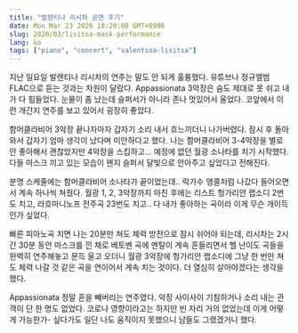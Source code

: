 ```yaml
---
title: "발렌티나 리시차 공연 후기"
date: Mon Mar 23 2020 18:20:00 GMT+0900
slug: 2020/03/lisitsa-mask-performance
lang: ko
tags: ["piano", "concert", "valentina-lisitsa"]
---
```


지난 일요일 발렌티나 리시차의 연주는 말도 안 되게 훌륭했다. 유튜브나 정규앨범 FLAC으로 듣는 것과는 차원이 달랐다. Appassionata 3악장은 숨도 제대로 못 쉬고 내가 다 힘들었다. 눈물이 좀 났는데 슬퍼서가 아니라 존나 멋있어서 울었다. 코앞에서 이런 개간지 연주를 보고 있어서 굉장히 좋았다.

함머클라비어 3악장 끝나자마자 갑자기 소리 내서 흐느끼더니 나가버렸다. 잠시 후 돌아와서 갑자기 엄마 생각이 났다며 미안하다고 했다. 나는 함머클라비어 3-4악장을 별로 안 좋아해서 괜찮았지만 4악장을 스킵하고... 예정에 없던 월광 소나타를 치기 시작했다. 다들 마스크 끼고 있는 모습이 왠지 슬퍼서 달빛으로 안아주고 싶었다고 전해진다.

분명 스케줄에는 함머클라비어 소나타가 끝이었는데.. 락가수 앵콜처럼 나갔다 들어오면서 계속 하나씩 쳐줬다. 월광 1, 2, 3악장까지 마친 후에는 리스트 헝가리안 랩소디 2번도 치고, 라흐마니노프 전주곡 23번도 치고.. 다 내가 좋아하는 곡이라 이게 무슨 개이득인가 싶었다.

빠른 피아노곡 치면 나는 20분만 쳐도 체력 방전으로 잠시 쉬어야 되는데, 리시차는 2시간 30분 동안 마스크를 낀 채로 베토벤 곡에 멘탈이 계속 흔들리면서 헬 난이도 곡들을 완벽히 연주해놓고 문득 울고 오더니 월광 3악장에 헝가리안 랩소디에 그냥 한 번만 쳐도 체력 나갈 것 같은 곡을 연이어서 계속 치는 것이다. 더 열심히 살아야겠다는 생각을 했다.

Appassionata 정말 혼을 빼버리는 연주였다. 악장 사이사이 기침하거나 소리 내는 관객이 단 한 명도 없었다. 코로나 영향이라고는 하지만 빈 자리 거의 없었는데 이게 어떻게 가능한가- 싶다가도 일단 나도 움직이지 못했으니 남들도 그랬겠거니 했다.
